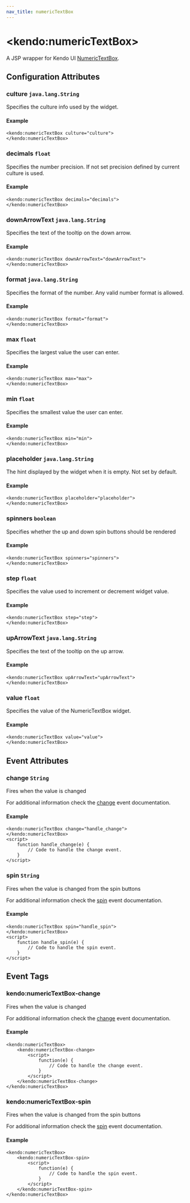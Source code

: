 ```yaml
---
nav_title: numericTextBox
---
```


# \<kendo:numericTextBox\>
A JSP wrapper for Kendo UI [NumericTextBox](/kendo-ui/api/web/numerictextbox).

## Configuration Attributes

### culture `java.lang.String`

Specifies the culture info used by the widget.

#### Example
    <kendo:numericTextBox culture="culture">
    </kendo:numericTextBox>

### decimals `float`

Specifies the number precision. If not set precision defined by current culture is used.

#### Example
    <kendo:numericTextBox decimals="decimals">
    </kendo:numericTextBox>

### downArrowText `java.lang.String`

Specifies the text of the tooltip on the down arrow.

#### Example
    <kendo:numericTextBox downArrowText="downArrowText">
    </kendo:numericTextBox>

### format `java.lang.String`

Specifies the format of the number. Any valid number format is allowed.

#### Example
    <kendo:numericTextBox format="format">
    </kendo:numericTextBox>

### max `float`

Specifies the largest value the user can enter.

#### Example
    <kendo:numericTextBox max="max">
    </kendo:numericTextBox>

### min `float`

Specifies the smallest value the user can enter.

#### Example
    <kendo:numericTextBox min="min">
    </kendo:numericTextBox>

### placeholder `java.lang.String`

The hint displayed by the widget when it is empty. Not set by default.

#### Example
    <kendo:numericTextBox placeholder="placeholder">
    </kendo:numericTextBox>

### spinners `boolean`

Specifies whether the up and down spin buttons should be rendered

#### Example
    <kendo:numericTextBox spinners="spinners">
    </kendo:numericTextBox>

### step `float`

Specifies the value used to increment or decrement widget value.

#### Example
    <kendo:numericTextBox step="step">
    </kendo:numericTextBox>

### upArrowText `java.lang.String`

Specifies the text of the tooltip on the up arrow.

#### Example
    <kendo:numericTextBox upArrowText="upArrowText">
    </kendo:numericTextBox>

### value `float`

Specifies the value of the NumericTextBox widget.

#### Example
    <kendo:numericTextBox value="value">
    </kendo:numericTextBox>


## Event Attributes

### change `String`

Fires when the value is changed


For additional information check the [change](/kendo-ui/api/web/numerictextbox#events-change) event documentation.

#### Example
    <kendo:numericTextBox change="handle_change">
    </kendo:numericTextBox>
    <script>
        function handle_change(e) {
            // Code to handle the change event.
        }
    </script>

### spin `String`

Fires when the value is changed from the spin buttons


For additional information check the [spin](/kendo-ui/api/web/numerictextbox#events-spin) event documentation.

#### Example
    <kendo:numericTextBox spin="handle_spin">
    </kendo:numericTextBox>
    <script>
        function handle_spin(e) {
            // Code to handle the spin event.
        }
    </script>

## Event Tags

### kendo:numericTextBox-change

Fires when the value is changed


For additional information check the [change](/kendo-ui/api/web/numerictextbox#events-change) event documentation.

#### Example
    <kendo:numericTextBox>
        <kendo:numericTextBox-change>
            <script>
                function(e) {
                    // Code to handle the change event.
                }
            </script>
        </kendo:numericTextBox-change>
    </kendo:numericTextBox>

### kendo:numericTextBox-spin

Fires when the value is changed from the spin buttons


For additional information check the [spin](/kendo-ui/api/web/numerictextbox#events-spin) event documentation.

#### Example
    <kendo:numericTextBox>
        <kendo:numericTextBox-spin>
            <script>
                function(e) {
                    // Code to handle the spin event.
                }
            </script>
        </kendo:numericTextBox-spin>
    </kendo:numericTextBox>

